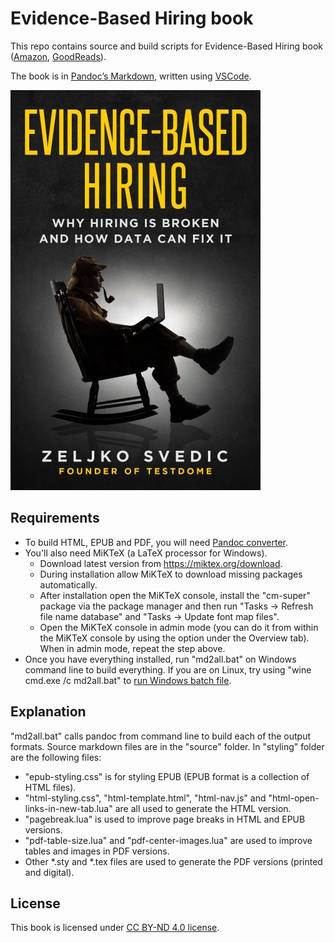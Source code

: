 # Evidence-Based Hiring book
This repo contains source and build scripts for Evidence-Based Hiring book ([Amazon](https://www.amazon.com/Evidence-Based-Hiring-Why-Broken-Data-ebook/dp/B07FRH43N7), [GoodReads](https://www.goodreads.com/book/show/40904662-evidence-based-hiring)). 

The book is in [Pandoc’s Markdown](https://pandoc.org/MANUAL.html#pandocs-markdown), written using [VSCode](https://code.visualstudio.com/). 

![](images/EBH-cover-image-extra-small.jpg)

## Requirements

* To build HTML, EPUB and PDF, you will need [Pandoc converter](https://pandoc.org/). 
* You'll also need MiKTeX (a LaTeX processor for Windows).
   * Download latest version from https://miktex.org/download.
   * During installation allow MiKTeX to download missing packages automatically.
   * After installation open the MiKTeX console, install the "cm-super" package via the package manager and then run "Tasks -> Refresh file name database" and "Tasks -> Update font map files".
   * Open the MiKTeX console in admin mode (you can do it from within the MiKTeX console by using the option under the Overview tab). When in admin mode, repeat the step above.
* Once you have everything installed, run "md2all.bat" on Windows command line to build everything. If you are on Linux, try using "wine cmd.exe /c md2all.bat" to [run Windows batch file](https://www.linux.org/threads/running-windows-batch-files-on-linux.11205/).

## Explanation

"md2all.bat" calls pandoc from command line to build each of the output formats. Source markdown files are in the "source" folder. In "styling" folder are the following files:
* "epub-styling.css" is for styling EPUB (EPUB format is a collection of HTML files).
* "html-styling.css", "html-template.html", "html-nav.js" and "html-open-links-in-new-tab.lua" are all used to generate the HTML version.
* "pagebreak.lua" is used to improve page breaks in HTML and EPUB versions.
* "pdf-table-size.lua" and "pdf-center-images.lua" are used to improve tables and images in PDF versions.
* Other *.sty and *.tex files are used to generate the PDF versions (printed and digital).

## License

This book is licensed under [CC BY-ND 4.0 license](https://creativecommons.org/licenses/by-nd/4.0/legalcode).

 
